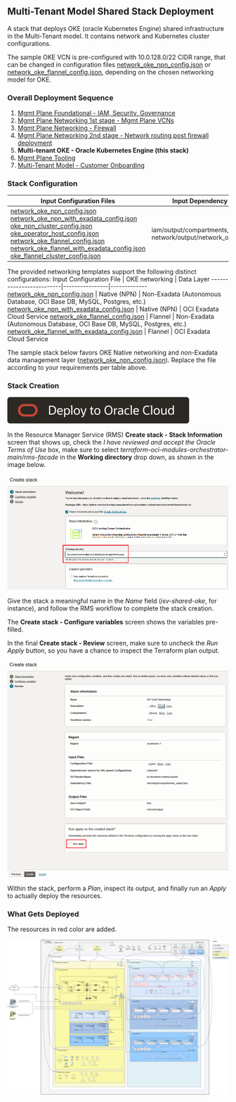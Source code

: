 ## Multi-Tenant Model Shared Stack Deployment

A stack that deploys OKE (oracle Kubernetes Engine) shared infrastructure in the Multi-Tenant model. It contains network and Kubernetes cluster configurations.

The sample OKE VCN is pre-configured with 10.0.128.0/22 CIDR range, that can be changed in configuration files [network_oke_npn_config.json](../mt/shared/network_oke_npn_config.json) or [network_oke_flannel_config.json](../mt/shared/network_oke_flannel_config.json), depending on the chosen networking model for OKE.

### Overall Deployment Sequence

1. [Mgmt Plane Foundational - IAM, Security, Governance](./MPLANE-FOUNDATIONAL.md)
2. [Mgmt Plane Networking 1st stage - Mgmt Plane VCNs](./MPLANE-NETWORKING.md#stage1)
3. [Mgmt Plane Networking - Firewall](./MPLANE-FIREWALL.md)
4. [Mgmt Plane Networking 2nd stage - Network routing post firewall deployment](./MPLANE-NETWORKING.md#stage2)
5. **Multi-tenant OKE - Oracle Kubernetes Engine (this stack)**
6. [Mgmt Plane Tooling](./MPLANE-TOOLING.md)
7. [Multi-Tenant Model - Customer Onboarding](./MT-CUSTOMER-ONBOARDING.md)

### Stack Configuration

Input Configuration Files | Input Dependency Files | Generated Output
--------------------------|------------------------|------------------
[network_oke_npn_config.json](../mt/shared/network_oke_npn_config.json) <br> [network_oke_npn_with_exadata_config.json](../mt/shared/network_oke_npn_with_exadata_config.json) <br> [oke_npn_cluster_config.json](../mt/shared/oke_npn_cluster_config.json) <br> [oke_operator_host_config.json](../mgmt-plane/network/oke_operator_host_config.json) <br> [network_oke_flannel_config.json](../mt/shared/network_oke_flannel_config.json) <br> [network_oke_flannel_with_exadata_config.json](../mt/shared/network_oke_flannel_with_exadata_config.json) <br> [oke_flannel_cluster_config.json](../mt/shared/oke_flannel_cluster_config.json) | iam/output/compartments_output.json, network/output/network_output.json | mt-shared-oke/output/network_output.json

The provided networking templates support the following distinct configurations:
Input Configuration File | OKE networking | Data Layer
-------------------------|----------------|-------------
[network_oke_npn_config.json](../mt/shared/network_oke_npn_config.json) | Native (NPN) | Non-Exadata (Autonomous Database, OCI Base DB, MySQL, Postgres, etc.)
[network_oke_npn_with_exadata_config.json](../mt/shared/network_oke_npn_with_exadata_config.json) | Native (NPN) | OCI Exadata Cloud Service
[network_oke_flannel_config.json](../mt/shared/network_oke_flannel_config.json) | Flannel | Non-Exadata (Autonomous Database, OCI Base DB, MySQL, Postgres, etc.)
[network_oke_flannel_with_exadata_config.json](../mt/shared/network_oke_flannel_with_exadata_config.json) | Flannel | OCI Exadata Cloud Service

The sample stack below favors OKE Native networking and non-Exadata data management layer ([network_oke_npn_config.json](../mt/shared/network_oke_npn_config.json)). Replace the file according to your requirements per table above. 

### Stack Creation

[![Deploy_To_OCI](../../design/images/DeployToOCI.svg)](https://cloud.oracle.com/resourcemanager/stacks/create?zipUrl=https://github.com/oci-landing-zones/terraform-oci-modules-orchestrator/archive/refs/heads/main.zip&zipUrlVariables={"input_config_files_urls":"https://raw.githubusercontent.com/oci-landing-zones/oci-landing-zone-operating-entities/refs/heads/multi-tenant-pattern/blueprints/multi-oe/service-providers/runtime/mt/shared/network_oke_npn_config.json,https://raw.githubusercontent.com/oci-landing-zones/oci-landing-zone-operating-entities/refs/heads/multi-tenant-pattern/blueprints/multi-oe/service-providers/runtime/mt/shared/oke_npn_cluster_config.json,"url_dependency_source_oci_bucket":"isv-terraform-runtime-bucket","url_dependency_source":"ocibucket","url_dependency_source_oci_objects":"iam/output/compartments_output.json,network/output/network_output.json","save_output":true,"oci_object_prefix":"mt-shared-oke/output"})

In the Resource Manager Service (RMS) **Create stack - Stack Information** screen that shows up, check the *I have reviewed and accept the Oracle Terms of Use* box, make sure to select *terraform-oci-modules-orchestrator-main/rms-facade* in the **Working directory** drop down, as shown in the image below. 

![Working_directory](../../design/images/orchestrator-working-dir.png)

Give the stack a meaningful name in the *Name* field (*isv-shared-oke*, for instance), and follow the RMS workflow to complete the stack creation. 

The **Create stack - Configure variables** screen shows the variables pre-filled.

In the final **Create stack - Review** screen, make sure to uncheck the *Run Apply* button, so you have a chance to inspect the Terraform plan output.

![Run_Apply_Disabled](../../design/images/orchestrator-run-apply-disabled.png)

Within the stack, perform a *Plan*, inspect its output, and finally run an *Apply* to actually deploy the resources.

### What Gets Deployed

The resources in red color are added.

![shared-mt](../../design/images/shared-mt.png)
